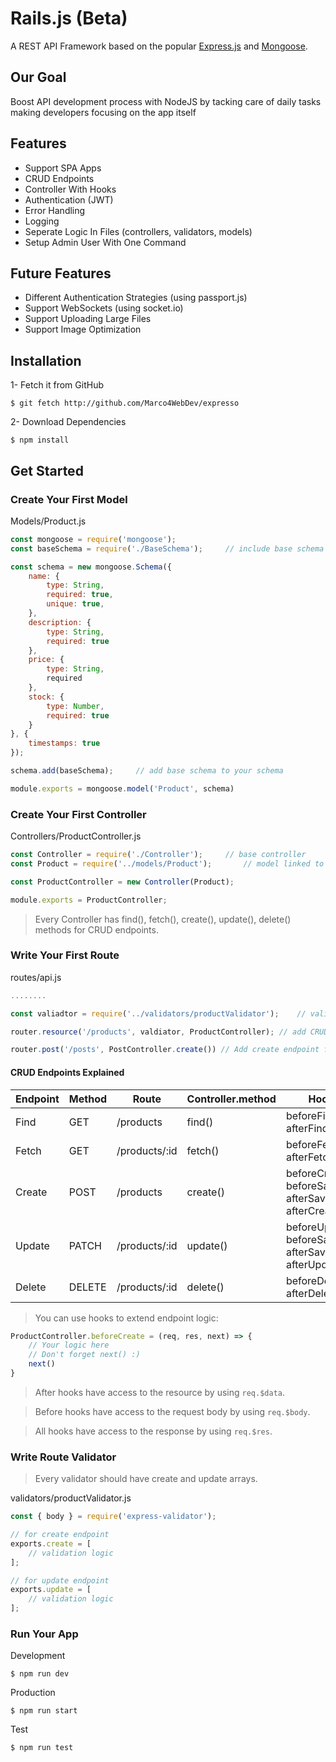 # Rails.js (Beta)
A REST API Framework based on the popular [Express.js](https://expressjs.com) and [Mongoose](https://mongoosejs.com).

## Our Goal
Boost API development process with NodeJS by tacking care of daily tasks making developers focusing on the app itself

## Features
* Support SPA Apps
* CRUD Endpoints
* Controller With Hooks
* Authentication (JWT)
* Error Handling
* Logging
* Seperate Logic In Files (controllers, validators, models)
* Setup Admin User With One Command

## Future Features
* Different Authentication Strategies (using passport.js)
* Support WebSockets (using socket.io)
* Support Uploading Large Files
* Support Image Optimization

## Installation
1- Fetch it from GitHub

``` 
$ git fetch http://github.com/Marco4WebDev/expresso
```

2- Download Dependencies

``` 
$ npm install
```

## Get Started

### Create Your First Model

Models/Product.js
```javascript
const mongoose = require('mongoose');
const baseSchema = require('./BaseSchema');     // include base schema

const schema = new mongoose.Schema({
    name: {
        type: String,
        required: true,
        unique: true,
    },
    description: {
        type: String,
        required: true
    },
    price: {
        type: String,
        required
    },
    stock: {
        type: Number,
        required: true
    }
}, {
    timestamps: true
});

schema.add(baseSchema);     // add base schema to your schema

module.exports = mongoose.model('Product', schema)
```

### Create Your First Controller

Controllers/ProductController.js
```javascript
const Controller = require('./Controller');     // base controller
const Product = require('../models/Product');       // model linked to the controller

const ProductController = new Controller(Product);

module.exports = ProductController;
```
> Every Controller has find(), fetch(), create(), update(), delete() methods for CRUD endpoints.

### Write Your First Route

routes/api.js
```javascript
........

const valiadtor = require('../validators/productValidator');    // validation logic in seperate file

router.resource('/products', valdiator, ProductController); // add CRUD endpoints for products

router.post('/posts', PostController.create()) // Add create endpoint for posts
```
#### CRUD Endpoints Explained

| Endpoint | Method | Route         | Controller.method | Hooks                                                    |
|----------|--------|---------------|-------------------|----------------------------------------------------------|
| Find     | GET    | /products     | find()            | beforeFind(), afterFind()                                |
| Fetch    | GET    | /products/:id | fetch()           | beforeFetch(), afterFetch()                              |
| Create   | POST   | /products     | create()          | beforeCreate(), beforeSave(), afterSave(), afterCreate() |
| Update   | PATCH  | /products/:id | update()          | beforeUpdate(), beforeSave(), afterSave(), afterUpdate() |
| Delete   | DELETE | /products/:id | delete()          | beforeDelete(), afterDelete()                           |

> You can use hooks to extend endpoint logic:
```javascript
ProductController.beforeCreate = (req, res, next) => {
    // Your logic here
    // Don't forget next() :)
    next()
}
```
> After hooks have access to the resource by using `req.$data`.

> Before hooks have access to the request body by using `req.$body`.

> All hooks have access to the response by using `req.$res`.

### Write Route Validator

> Every validator should have create and update arrays.

validators/productValidator.js
```javascript
const { body } = require('express-validator');

// for create endpoint
exports.create = [
    // validation logic
];

// for update endpoint
exports.update = [
    // validation logic
];
```

### Run Your App

Development
```
$ npm run dev
```

Production
```
$ npm run start
```

Test
```
$ npm run test
```